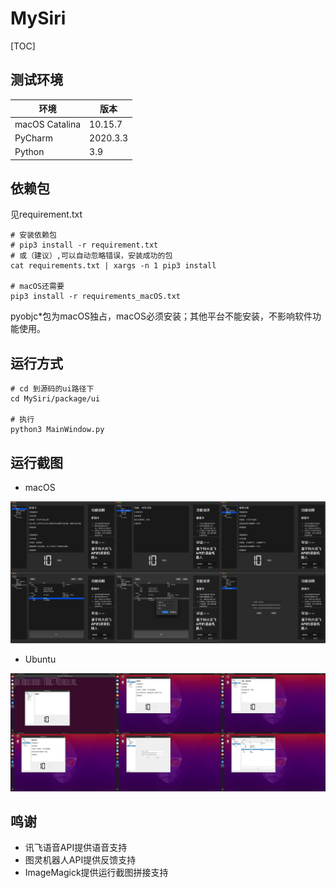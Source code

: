 # MySiri

[TOC]

## 测试环境

| 环境           | 版本     |
| -------------- | -------- |
| macOS Catalina | 10.15.7  |
| PyCharm        | 2020.3.3 |
| Python         | 3.9      |

## 依赖包
见requirement.txt

```shell
# 安装依赖包
# pip3 install -r requirement.txt
# 或（建议）,可以自动忽略错误，安装成功的包
cat requirements.txt | xargs -n 1 pip3 install

# macOS还需要
pip3 install -r requirements_macOS.txt
```

pyobjc*包为macOS独占，macOS必须安装；其他平台不能安装，不影响软件功能使用。

## 运行方式

```shell
# cd 到源码的ui路径下
cd MySiri/package/ui

# 执行
python3 MainWindow.py
```

## 运行截图

- macOS

![Biser@macOS](README.assets/Biser@macOS.jpg)

- Ubuntu

![Biser@Pi](README.assets/Biser@Pi.png)

## 鸣谢
- 讯飞语音API提供语音支持
- 图灵机器人API提供反馈支持
- ImageMagick提供运行截图拼接支持
